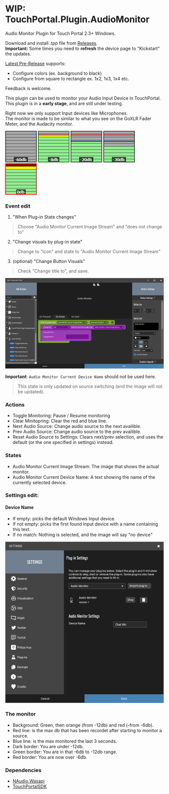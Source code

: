 # WIP: TouchPortal.Plugin.AudioMonitor
Audio Monitor Plugin for Touch Portal 2.3+ Windows.

Download and install .tpp file from [Releases](https://github.com/oddbear/TouchPortal.Plugin.AudioMonitor/releases/latest). <br />
**Important:** Some times you need to **refresh** the device page to "Kickstart" the updates.

[Latest Pre-Release](https://github.com/oddbear/TouchPortal.Plugin.AudioMonitor/releases/tag/v2-build-004) supports:
* Configure colors (ex. background to black)
* Configure from square to rectangle ex. 1x2, 1x3, 1x4 etc.

Feedback is welcome.

This plugin can be used to monitor your Audio Input Device in TouchPortal.
This plugin is in a **early stage**, and are still under testing.

Right now we only support Input devices like Microphones.<br />
The monitor is made to be similar to what you see on the GoXLR Fader Meter, and the Audacity monitor.

![-2db](./Assets/-60db.png)
![-6db](./Assets/-8db.png)
![-28db](./Assets/-20db.png)
![-28db](./Assets/-30db.png)
![-28db](./Assets/-0db.png)

### Event edit

1. "When Plug-in State changes"<br />
> Choose "Audio Monitor Current Image Stream" and "does not change to"
2. "Change visuals by plug-in state"<br />
> Change to "Icon" and state to "Audio Monitor Current Image Stream"<br />
3. (optional) "Change Button Visuals"<br />
> Check "Change title to", and save.

![Event setup](./Assets/events.png)

**Important**: `Audio Monitor Current Device Name` should not be used here.
> This state is only updated on source switching (and the image will not be updated).

### Actions

* Toggle Monitoring: Pause / Resume monitoring
* Clear Minitopring: Clear the red and blue line.
* Next Audio Source: Change audio source to the next availible.
* Prev Audio Source: Change audio source to the prev availible.
* Reset Audio Source to Settings: Clears next/prev selection, and uses the default (or the one specified in settings) instead.

### States

* Audio Monitor Current Image Stream: The image that shows the actual monitor.
* Audio Monitor Current Device Name: A text showing the name of the currently selected device.

### Settings edit:

#### Device Name

* If empty: picks the default Windows Input device.
* If not empty: picks the first found Input device with a name containing this text.
* If no match: Nothing is selected, and the image will say "no device"

![Settings dialog](./Assets/settings.png)

### The monitor

* Background: Green, then orange (from -12db) and red (-from -6db).
* Red line: is the max db that has been recordet after starting to monitor a source.<br />
* Blue line: is the max monitored the last 3 seconds.<br />
* Dark border: You are under -12db.<br />
* Green border: You are in that -6db to -12db range.<br />
* Red border: You are now over -6db.

### Dependencies

- [NAudio.Wasapi](https://github.com/naudio/NAudio)
- [TouchPortalSDK](https://github.com/oddbear/TouchPortalSDK)
